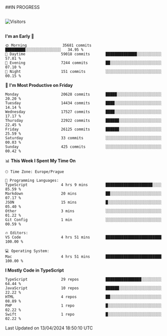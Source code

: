 ##IN PROGRESS
##
![Visitors](https://komarev.com/ghpvc/?username=petrbui&style=for-the-badge&label=Visitors+👀)



##
<!--
[![My GitHub stats](https://github-readme-stats.vercel.app/api?username=petrbui&theme=github_dark)](https://github.com/anuraghazra/github-readme-stats)

[![My wakatime stats](https://github-readme-stats.vercel.app/api/wakatime?username=petrbui&theme=github_dark)](https://github.com/anuraghazra/github-readme-stats)
-->
<!--START_SECTION:waka-->
**I'm an Early 🐤** 

```text
🌞 Morning                35681 commits       █████████░░░░░░░░░░░░░░░░   34.95 % 
🌆 Daytime                59018 commits       ██████████████░░░░░░░░░░░   57.81 % 
🌃 Evening                7244 commits        ██░░░░░░░░░░░░░░░░░░░░░░░   07.10 % 
🌙 Night                  151 commits         ░░░░░░░░░░░░░░░░░░░░░░░░░   00.15 % 
```
📅 **I'm Most Productive on Friday** 

```text
Monday                   20628 commits       █████░░░░░░░░░░░░░░░░░░░░   20.20 % 
Tuesday                  14434 commits       ████░░░░░░░░░░░░░░░░░░░░░   14.14 % 
Wednesday                17527 commits       ████░░░░░░░░░░░░░░░░░░░░░   17.17 % 
Thursday                 22922 commits       ██████░░░░░░░░░░░░░░░░░░░   22.45 % 
Friday                   26125 commits       ██████░░░░░░░░░░░░░░░░░░░   25.59 % 
Saturday                 33 commits          ░░░░░░░░░░░░░░░░░░░░░░░░░   00.03 % 
Sunday                   425 commits         ░░░░░░░░░░░░░░░░░░░░░░░░░   00.42 % 
```


📊 **This Week I Spent My Time On** 

```text
🕑︎ Time Zone: Europe/Prague

💬 Programming Languages: 
TypeScript               4 hrs 9 mins        █████████████████████░░░░   85.59 % 
Markdown                 20 mins             ██░░░░░░░░░░░░░░░░░░░░░░░   07.17 % 
JSON                     15 mins             █░░░░░░░░░░░░░░░░░░░░░░░░   05.40 % 
Other                    3 mins              ░░░░░░░░░░░░░░░░░░░░░░░░░   01.22 % 
Git Config               1 min               ░░░░░░░░░░░░░░░░░░░░░░░░░   00.59 % 

🔥 Editors: 
VS Code                  4 hrs 51 mins       █████████████████████████   100.00 % 

💻 Operating System: 
Mac                      4 hrs 51 mins       █████████████████████████   100.00 % 
```

**I Mostly Code in TypeScript** 

```text
TypeScript               29 repos            ████████████████░░░░░░░░░   64.44 % 
JavaScript               10 repos            ██████░░░░░░░░░░░░░░░░░░░   22.22 % 
HTML                     4 repos             ██░░░░░░░░░░░░░░░░░░░░░░░   08.89 % 
PHP                      1 repo              █░░░░░░░░░░░░░░░░░░░░░░░░   02.22 % 
Swift                    1 repo              █░░░░░░░░░░░░░░░░░░░░░░░░   02.22 % 
```




 Last Updated on 13/04/2024 18:50:10 UTC
<!--END_SECTION:waka-->
